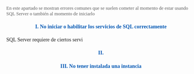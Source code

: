 <p style="font-family: 'Comic Sans', cursive; opacity: 0.7; font-size: 0.9em"> En este apartado se mostran errores comunes que se suelen cometer al momento de estar usando SQL Server o también al momento de iniciarlo

<h4 style="color: #0056b3;font-family: 'Comic Sans MS', cursive; text-align: center;">I. No iniciar o habilitar los servicios de SQL correctamente</h2>

<p style="font-family: 'Comic Sans', cursive;"> SQL Server requiere de ciertos servi

<h4 style="color: #0056b3;font-family: 'Comic Sans MS', cursive; text-align: center;">II. </h2>


<h4 style="color: #0056b3;font-family: 'Comic Sans MS', cursive; text-align: center;">III. No tener instalada una instancia</h2>
